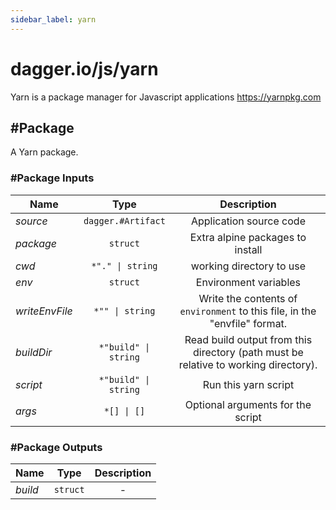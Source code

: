 ```yaml
---
sidebar_label: yarn
---
```


# dagger.io/js/yarn

Yarn is a package manager for Javascript applications
https://yarnpkg.com

## #Package

A Yarn package.

### #Package Inputs

| Name             | Type                    | Description                                                                           |
| -------------    |:-------------:          |:-------------:                                                                        |
|*source*          | `dagger.#Artifact`      |Application source code                                                                |
|*package*         | `struct`                |Extra alpine packages to install                                                       |
|*cwd*             | `*"." \| string`        |working directory to use                                                               |
|*env*             | `struct`                |Environment variables                                                                  |
|*writeEnvFile*    | `*"" \| string`         |Write the contents of `environment` to this file, in the "envfile" format.             |
|*buildDir*        | `*"build" \| string`    |Read build output from this directory (path must be relative to working directory).    |
|*script*          | `*"build" \| string`    |Run this yarn script                                                                   |
|*args*            | `*[] \| []`             |Optional arguments for the script                                                      |

### #Package Outputs

| Name             | Type              | Description        |
| -------------    |:-------------:    |:-------------:     |
|*build*           | `struct`          |-                   |
